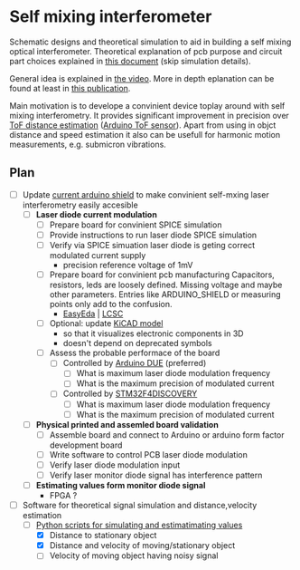 # Self mixing interferometer
Schematic designs and theoretical simulation to aid in building a self mixing optical interferometer.
Theoretical explanation of pcb purpose and circuit part choices explained in [this document](./documents/Laser_diode_modulation.pdf) (skip simulation details). 

General idea is explained in [the video](https://youtu.be/MUdro-6u2Zg?t=1291). More in depth eplanation can be found at least in [this publication](https://scihub.bban.top/10.1364/AOP.7.000570).

Main motivation is to develope a convinient device toplay around with self mixing interferometry. It provides significant improvement in precision over [ToF distance estimation](https://en.wikipedia.org/wiki/Time-of-flight_camera) ([Arduino ToF sensor](https://osoyoo.com/2019/04/21/arduino-lesson-vl53l0x-time-of-flight-distance-sensor/)). Apart from using in objct distance and speed estimation it also can be usefull for harmonic motion measurements, e.g. submicron vibrations.  

## Plan
- [ ] Update [current arduino shield](./pcb/) to make convinient self-mxing laser interferometry easily accesible
  - [ ] __Laser diode current modulation__
    - [ ] Prepare board for convinient SPICE simulation
    - [ ] Provide instructions to run laser diode SPICE simulation
    - [ ] Verify via SPICE simuation laser diode is geting correct modulated current supply
      - precision reference voltage of 1mV
    - [ ] Prepare board for convinient pcb manufacturing
      Capacitors, resistors, leds are loosely defined. Missing voltage and maybe other parameters. Entries like ARDUINO_SHIELD or measuring points only add to the confusion.  
      - [EasyEda](https://easyeda.com/aleksas_/self-mixing-laser-interferometer) | [LCSC](https://lcsc.com/)
    - [ ] Optional: update [KiCAD model](./pcb/)
      - so that it visualizes electronic components in 3D
      - doesn't depend on deprecated symbols
    - [ ] Assess the probable performace of the board
      - [ ] Controlled by [Arduino DUE](https://www.arduino.cc/en/Guide/ArduinoDue) (preferred)
        - [ ] What is maximum laser diode modulation frequency
        - [ ] What is the maximum precision of modulated current 
      - [ ] Controlled by [STM32F4DISCOVERY](https://www.st.com/en/evaluation-tools/stm32f4discovery.html)
        - [ ] What is maximum laser diode modulation frequency
        - [ ] What is the maximum precision of modulated current     
  - [ ] __Physical printed and assemled board validation__
    - [ ] Assemble board and connect to Arduino or arduino form factor development board
    - [ ] Write software to control PCB laser diode modulation
    - [ ] Verify laser diode modulation input
    - [ ] Verify laser monitor diode signal has interference pattern
  - [ ] __Estimating values form monitor diode signal__
    - FPGA ?
- [ ] Software for theoretical signal simulation and distance,velocity estimation
  - [ ] [Python scripts for simulating and estimatimating values](https://gist.github.com/aleksas/e764e93894b7945427d594147ea23370)
    - [x] Distance to stationary object
    - [x] Distance and velocity of moving/stationary object
    - [ ] Velocity of moving object having noisy signal

